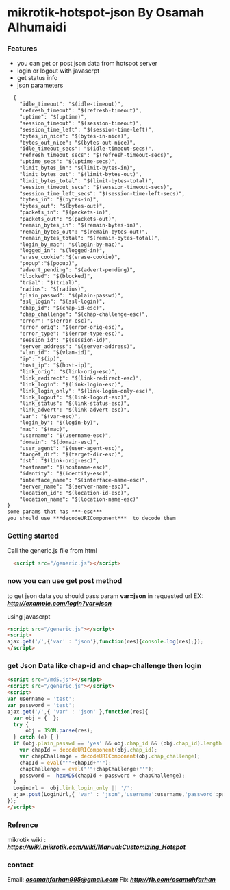 # mikrotik-hotspot-json By Osamah Alhumaidi

### Features
- you can get or post json data from hotspot server
- login or logout with javascrpt
- get status info
- json parameters
```html
  {
    "idle_timeout": "$(idle-timeout)",
    "refresh_timeout": "$(refresh-timeout)",
    "uptime": "$(uptime)",
    "session_timeout": "$(session-timeout)",
    "session_time_left": "$(session-time-left)",
    "bytes_in_nice": "$(bytes-in-nice)",
    "bytes_out_nice": "$(bytes-out-nice)",
    "idle_timeout_secs": "$(idle-timeout-secs)",
    "refresh_timeout_secs": "$(refresh-timeout-secs)",
    "uptime_secs": "$(uptime-secs)",
    "limit_bytes_in": "$(limit-bytes-in)",
    "limit_bytes_out": "$(limit-bytes-out)",
    "limit_bytes_total": "$(limit-bytes-total)",
    "session_timeout_secs": "$(session-timeout-secs)",
    "session_time_left_secs": "$(session-time-left-secs)",
    "bytes_in": "$(bytes-in)",
    "bytes_out": "$(bytes-out)",
    "packets_in": "$(packets-in)",
    "packets_out": "$(packets-out)",
    "remain_bytes_in": "$(remain-bytes-in)",
    "remain_bytes_out": "$(remain-bytes-out)",
    "remain_bytes_total": "$(remain-bytes-total)",
    "login_by_mac": "$(login-by-mac)",
    "logged_in": "$(logged-in)",
    "erase_cookie":"$(erase-cookie)",
    "popup":"$(popup)",
    "advert_pending": "$(advert-pending)",
    "blocked": "$(blocked)",
    "trial": "$(trial)",
    "radius": "$(radius)",
    "plain_passwd": "$(plain-passwd)",
    "ssl_login": "$(ssl-login)",
    "chap_id": "$(chap-id-esc)",
    "chap_challenge": "$(chap-challenge-esc)",
    "error": "$(error-esc)",
    "error_orig": "$(error-orig-esc)",
    "error_type": "$(error-type-esc)",
    "session_id": "$(session-id)",
    "server_address": "$(server-address)",
    "vlan_id": "$(vlan-id)",
    "ip": "$(ip)",
    "host_ip": "$(host-ip)",
    "link_orig": "$(link-orig-esc)",
    "link_redirect": "$(link-redirect-esc)",
    "link_login": "$(link-login-esc)",
    "link_login_only": "$(link-login-only-esc)",
    "link_logout": "$(link-logout-esc)",
    "link_status": "$(link-status-esc)",
    "link_advert": "$(link-advert-esc)",
    "var": "$(var-esc)",
    "login_by": "$(login-by)",
    "mac": "$(mac)",
    "username": "$(username-esc)",
    "domain": "$(domain-esc)",
    "user_agent": "$(user-agent-esc)",
    "target_dir": "$(target-dir-esc)",
    "dst": "$(link-orig-esc)",
    "hostname": "$(hostname-esc)",
    "identity": "$(identity-esc)",
    "interface_name": "$(interface-name-esc)",
    "server_name": "$(server-name-esc)",
    "location_id": "$(location-id-esc)",
    "location_name": "$(location-name-esc)"
}
some params that has ***-esc***
you should use ***decodeURIComponent***  to decode them
```

### Getting started

Call the generic.js file from html 

```html
  <script src="/generic.js"></script>
```
### now you can use get post method 

to get json data you should pass param **var=json** in requested url EX: ***http://example.com/login?var=json***

using javascrpt 
```html
<script src="/generic.js"></script>
<script>
ajax.get('/',{'var' : 'json'},function(res){console.log(res);});
</script>
```


### get Json Data like chap-id and chap-challenge then login 

```html
<script src="/md5.js"></script>
<script src="/generic.js"></script>
<script>
var username = 'test';
var password = 'test';
ajax.get('/',{ 'var' : 'json' },function(res){
  var obj = {  };
  try {
      obj = JSON.parse(res);
  } catch (e) { }
  if (obj.plain_passwd == 'yes' && obj.chap_id && (obj.chap_id).length > 0) {
    var chapId = decodeURIComponent(obj.chap_id);
    var chapChallenge = decodeURIComponent(obj.chap_challenge);
    chapId = eval("'"+chapId+"'");
    chapChallenge = eval("'"+chapChallenge+"'");
    password =  hexMD5(chapId + password + chapChallenge);
  }
  LoginUrl =  obj.link_login_only || '/';
  ajax.post(LoginUrl,{ 'var' : 'json','username':username,'password':password } ,function(res){console.log(res);});
});
</script>
```
### Refrence
 mikrotik wiki : ***https://wiki.mikrotik.com/wiki/Manual:Customizing_Hotspot***

### contact 
Email: ***osamahfarhan995@gmail.com***
Fb: ***http://fb.com/osamahfarhan***

